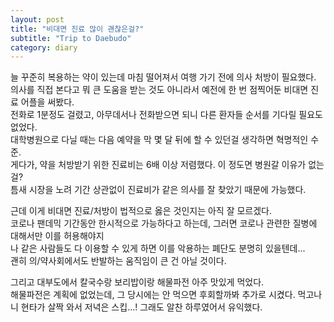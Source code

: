 ```yaml
---
layout: post
title: "비대면 진료 많이 괜찮은걸?"
subtitle: "Trip to Daebudo"
category: diary
---
```


늘 꾸준히 복용하는 약이 있는데 마침 떨어져서 여행 가기 전에 의사 처방이 필요했다.<br>
의사를 직접 본다고 뭐 큰 도움을 받는 것도 아니라서 예전에 한 번 점찍어둔 비대면 진료 어플을 써봤다.<br>
전화로 1분정도 걸렸고, 아무데서나 전화받으면 되니 다른 환자들 순서를 기다릴 필요도 없었다.<br>
대학병원으로 다닐 때는 다음 예약을 막 몇 달 뒤에 할 수 있던걸 생각하면 혁명적인 수준.<br>
게다가, 약을 처방받기 위한 진료비는 6배 이상 저렴했다. 이 정도면 병원갈 이유가 없는걸?<br>
틈새 시장을 노려 기간 상관없이 진료비가 같은 의사를 잘 찾았기 때문에 가능했다.<br>

근데 이게 비대면 진료/처방이 법적으로 옳은 것인지는 아직 잘 모르겠다.<br>
코로나 팬데믹 기간동안 한시적으로 가능하다고 하는데, 그러면 코로나 관련한 질병에 대해서만 이를 허용해야지<br>
나 같은 사람들도 다 이용할 수 있게 하면 이를 악용하는 폐단도 분명히 있을텐데...<br>
괜히 의/약사회에서도 반발하는 움직임이 큰 건 아닐 것이다.<br>

그리고 대부도에서 칼국수랑 보리밥이랑 해물파전 아주 맛있게 먹었다.<br>
해물파전은 계획에 없었는데, 그 당시에는 안 먹으면 후회할까봐 추가로 시켰다.
먹고나니 현타가 살짝 와서 저녁은 스킵...! 그래도 알찬 하루였어서 유익했다.


